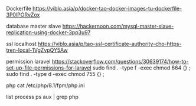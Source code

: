 Dockerfile
https://viblo.asia/p/docker-tao-docker-images-tu-dockerfile-3P0lPORvZox

database master slave
https://hackernoon.com/mysql-master-slave-replication-using-docker-3pp3u97

ssl localhost
https://viblo.asia/p/tao-ssl-certificate-authority-cho-https-tren-local-1VgZvpQY5Aw


permission laravel
https://stackoverflow.com/questions/30639174/how-to-set-up-file-permissions-for-laravel
sudo find . -type f -exec chmod 664 {} \;   
sudo find . -type d -exec chmod 755 {} \;

php
cat /etc/php/8.1/fpm/php.ini

list process
ps aux | grep php